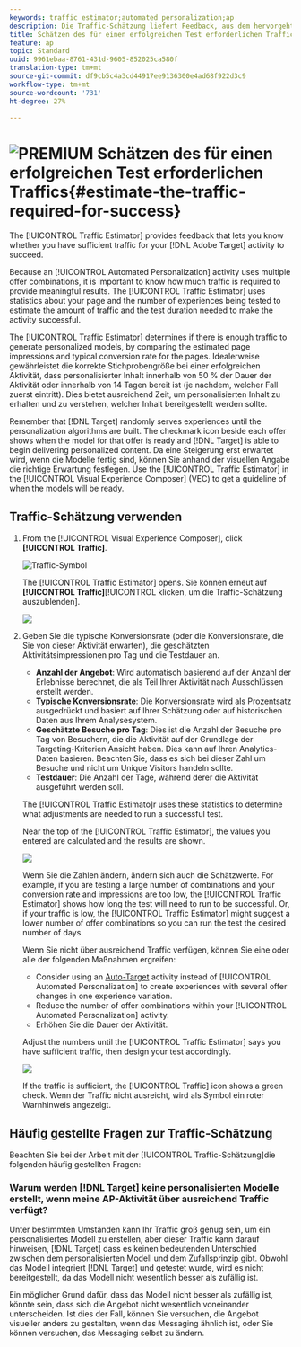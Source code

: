 ```yaml
---
keywords: traffic estimator;automated personalization;ap
description: Die Traffic-Schätzung liefert Feedback, aus dem hervorgeht, ob Sie über ausreichend Traffic verfügen, damit Ihre Adobe Target-Aktivität erfolgreich sein kann.
title: Schätzen des für einen erfolgreichen Test erforderlichen Traffics
feature: ap
topic: Standard
uuid: 9961ebaa-8761-431d-9605-852025ca580f
translation-type: tm+mt
source-git-commit: df9cb5c4a3cd44917ee9136300e4ad68f922d3c9
workflow-type: tm+mt
source-wordcount: '731'
ht-degree: 27%

---
```



# ![PREMIUM](/help/assets/premium.png) Schätzen des für einen erfolgreichen Test erforderlichen Traffics{#estimate-the-traffic-required-for-success}

The [!UICONTROL Traffic Estimator] provides feedback that lets you know whether you have sufficient traffic for your [!DNL Adobe Target] activity to succeed.

Because an [!UICONTROL Automated Personalization] activity uses multiple offer combinations, it is important to know how much traffic is required to provide meaningful results. The [!UICONTROL Traffic Estimator] uses statistics about your page and the number of experiences being tested to estimate the amount of traffic and the test duration needed to make the activity successful.

The [!UICONTROL Traffic Estimator] determines if there is enough traffic to generate personalized models, by comparing the estimated page impressions and typical conversion rate for the pages. Idealerweise gewährleistet die korrekte Stichprobengröße bei einer erfolgreichen Aktivität, dass personalisierter Inhalt innerhalb von 50 % der Dauer der Aktivität oder innerhalb von 14 Tagen bereit ist (je nachdem, welcher Fall zuerst eintritt). Dies bietet ausreichend Zeit, um personalisierten Inhalt zu erhalten und zu verstehen, welcher Inhalt bereitgestellt werden sollte.

Remember that [!DNL Target] randomly serves experiences until the personalization algorithms are built. The checkmark icon beside each offer shows when the model for that offer is ready and [!DNL Target] is able to begin delivering personalized content. Da eine Steigerung erst erwartet wird, wenn die Modelle fertig sind, können Sie anhand der visuellen Angabe die richtige Erwartung festlegen. Use the [!UICONTROL Traffic Estimator] in the [!UICONTROL Visual Experience Composer] (VEC) to get a guideline of when the models will be ready.

## Traffic-Schätzung verwenden

1. From the [!UICONTROL Visual Experience Composer], click **[!UICONTROL Traffic]**.

   ![Traffic-Symbol](/help/c-activities/t-automated-personalization/assets/icon-traffic.png)

   The [!UICONTROL Traffic Estimator] opens. Sie können erneut auf **[!UICONTROL Traffic]**[!UICONTROL  klicken, um die Traffic-Schätzung auszublenden].

   ![](assets/ap_est.png)

1. Geben Sie die typische Konversionsrate (oder die Konversionsrate, die Sie von dieser Aktivität erwarten), die geschätzten Aktivitätsimpressionen pro Tag und die Testdauer an.

   * **Anzahl der Angebot**: Wird automatisch basierend auf der Anzahl der Erlebnisse berechnet, die als Teil Ihrer Aktivität nach Ausschlüssen erstellt werden.
   * **Typische Konversionsrate**: Die Konversionsrate wird als Prozentsatz ausgedrückt und basiert auf Ihrer Schätzung oder auf historischen Daten aus Ihrem Analysesystem.
   * **Geschätzte Besuche pro Tag**: Dies ist die Anzahl der Besuche pro Tag von Besuchern, die die Aktivität auf der Grundlage der Targeting-Kriterien Ansicht haben. Dies kann auf Ihren Analytics-Daten basieren. Beachten Sie, dass es sich bei dieser Zahl um Besuche und nicht um Unique Visitors handeln sollte.
   * **Testdauer**: Die Anzahl der Tage, während derer die Aktivität ausgeführt werden soll.

   The [!UICONTROL Traffic Estimato]r uses these statistics to determine what adjustments are needed to run a successful test.

   Near the top of the [!UICONTROL Traffic Estimator], the values you entered are calculated and the results are shown.

   ![](assets/ap_est_no.png)

   Wenn Sie die Zahlen ändern, ändern sich auch die Schätzwerte. For example, if you are testing a large number of combinations and your conversion rate and impressions are too low, the [!UICONTROL Traffic Estimator] shows how long the test will need to run to be successful. Or, if your traffic is low, the [!UICONTROL Traffic Estimator] might suggest a lower number of offer combinations so you can run the test the desired number of days.

   Wenn Sie nicht über ausreichend Traffic verfügen, können Sie eine oder alle der folgenden Maßnahmen ergreifen:

   * Consider using an [Auto-Target](/help/c-activities/auto-target-to-optimize.md) activity instead of [!UICONTROL Automated Personalization] to create experiences with several offer changes in one experience variation.
   * Reduce the number of offer combinations within your [!UICONTROL Automated Personalization] activity.
   * Erhöhen Sie die Dauer der Aktivität.

   Adjust the numbers until the [!UICONTROL Traffic Estimator] says you have sufficient traffic, then design your test accordingly.

   ![](assets/ap_est_yes.png)

   If the traffic is sufficient, the [!UICONTROL Traffic] icon shows a green check. Wenn der Traffic nicht ausreicht, wird als Symbol ein roter Warnhinweis angezeigt.

## Häufig gestellte Fragen zur Traffic-Schätzung

Beachten Sie bei der Arbeit mit der [!UICONTROL Traffic-Schätzung]die folgenden häufig gestellten Fragen:

### Warum werden [!DNL Target] keine personalisierten Modelle erstellt, wenn meine AP-Aktivität über ausreichend Traffic verfügt?

Unter bestimmten Umständen kann Ihr Traffic groß genug sein, um ein personalisiertes Modell zu erstellen, aber dieser Traffic kann darauf hinweisen, [!DNL Target] dass es keinen bedeutenden Unterschied zwischen dem personalisierten Modell und dem Zufallsprinzip gibt. Obwohl das Modell integriert [!DNL Target] und getestet wurde, wird es nicht bereitgestellt, da das Modell nicht wesentlich besser als zufällig ist.

Ein möglicher Grund dafür, dass das Modell nicht besser als zufällig ist, könnte sein, dass sich die Angebot nicht wesentlich voneinander unterscheiden. Ist dies der Fall, können Sie versuchen, die Angebot visueller anders zu gestalten, wenn das Messaging ähnlich ist, oder Sie können versuchen, das Messaging selbst zu ändern.
